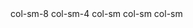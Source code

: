 <Container layout="flex">
    <Row>
        <Col sm={8}>col-sm-8</Col>
        <Col sm={4}>col-sm-4</Col>
    </Row>
    <Row>
        <Col sm>col-sm</Col>
        <Col sm>col-sm</Col>
        <Col sm>col-sm</Col>
    </Row>
</Container>
